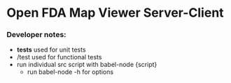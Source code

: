 # Open FDA Map Viewer Server-Client

### Developer notes:
- __tests__ used for unit tests
- /test used for functional tests
- run individual src script with babel-node {script}
	- run babel-node -h for options
